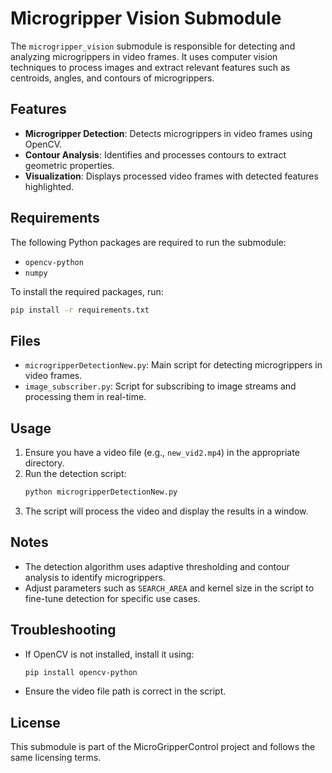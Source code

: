 # Microgripper Vision Submodule

The `microgripper_vision` submodule is responsible for detecting and analyzing microgrippers in video frames. It uses computer vision techniques to process images and extract relevant features such as centroids, angles, and contours of microgrippers.

## Features
- **Microgripper Detection**: Detects microgrippers in video frames using OpenCV.
- **Contour Analysis**: Identifies and processes contours to extract geometric properties.
- **Visualization**: Displays processed video frames with detected features highlighted.

## Requirements
The following Python packages are required to run the submodule:
- `opencv-python`
- `numpy`

To install the required packages, run:
```bash
pip install -r requirements.txt
```

## Files
- `microgripperDetectionNew.py`: Main script for detecting microgrippers in video frames.
- `image_subscriber.py`: Script for subscribing to image streams and processing them in real-time.

## Usage
1. Ensure you have a video file (e.g., `new_vid2.mp4`) in the appropriate directory.
2. Run the detection script:
   ```bash
   python microgripperDetectionNew.py
   ```
3. The script will process the video and display the results in a window.

## Notes
- The detection algorithm uses adaptive thresholding and contour analysis to identify microgrippers.
- Adjust parameters such as `SEARCH_AREA` and kernel size in the script to fine-tune detection for specific use cases.

## Troubleshooting
- If OpenCV is not installed, install it using:
  ```bash
  pip install opencv-python
  ```
- Ensure the video file path is correct in the script.

## License
This submodule is part of the MicroGripperControl project and follows the same licensing terms.